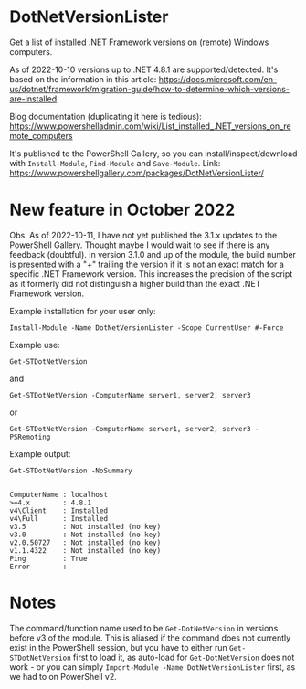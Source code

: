 # DotNetVersionLister
Get a list of installed .NET Framework versions on (remote) Windows computers.

As of 2022-10-10 versions up to .NET 4.8.1 are supported/detected. It's based on the information in this article: https://docs.microsoft.com/en-us/dotnet/framework/migration-guide/how-to-determine-which-versions-are-installed

Blog documentation (duplicating it here is tedious): https://www.powershelladmin.com/wiki/List_installed_.NET_versions_on_remote_computers 

It's published to the PowerShell Gallery, so you can install/inspect/download with `Install-Module`, `Find-Module` and `Save-Module`. Link: https://www.powershellgallery.com/packages/DotNetVersionLister/ 

# New feature in October 2022
Obs. As of 2022-10-11, I have not yet published the 3.1.x updates to the PowerShell Gallery. Thought maybe I would wait to see if there is any feedback (doubtful). In version 3.1.0 and up of the module, the build number is presented with a "+" trailing the version if it is not an exact match for a specific .NET Framework version. This increases the precision of the script as it formerly did not distinguish a higher build than the exact .NET Framework version.

Example installation for your user only:

```
Install-Module -Name DotNetVersionLister -Scope CurrentUser #-Force
```

Example use:

`Get-STDotNetVersion`

and

`Get-STDotNetVersion -ComputerName server1, server2, server3`

or

`Get-STDotNetVersion -ComputerName server1, server2, server3 -PSRemoting`

Example output:

```
Get-STDotNetVersion -NoSummary


ComputerName : localhost
>=4.x        : 4.8.1
v4\Client    : Installed
v4\Full      : Installed
v3.5         : Not installed (no key)
v3.0         : Not installed (no key)
v2.0.50727   : Not installed (no key)
v1.1.4322    : Not installed (no key)
Ping         : True
Error        : 
```

# Notes

The command/function name used to be `Get-DotNetVersion` in versions before v3 of the module. This is aliased if the command does not currently exist in the PowerShell session, but you have to either run `Get-STDotNetVersion` first to load it, as auto-load for `Get-DotNetVersion` does not work - or you can simply `Import-Module -Name DotNetVersionLister` first, as we had to on PowerShell v2.

